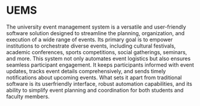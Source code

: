 # UEMS

The university event management system is a versatile and user-friendly software solution designed to streamline the planning, organization, and execution of a wide range of events. Its primary goal is to empower institutions to orchestrate diverse events, including cultural festivals, academic conferences, sports competitions, social gatherings, seminars, and more. This system not only automates event logistics but also ensures seamless participant engagement. It keeps participants informed with event updates, tracks event details comprehensively, and sends timely notifications about upcoming events. What sets it apart from traditional software is its userfriendly interface, robust automation capabilities, and its ability to simplify event planning and coordination for both students and faculty members.
